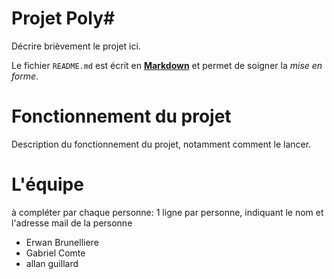 Projet Poly#
============

Décrire brièvement le projet ici.

Le fichier `README.md` est écrit en [**Markdown**](https://docs.github.com/en/get-started/writing-on-github/getting-started-with-writing-and-formatting-on-github/basic-writing-and-formatting-syntax) et permet de soigner la _mise en forme_.

Fonctionnement du projet
========================

Description du fonctionnement du projet, notamment comment le lancer.


L'équipe
========

à compléter par chaque personne: 1 ligne par personne, indiquant le nom et l'adresse mail de la personne

- Erwan Brunelliere
- Gabriel Comte
- allan guillard